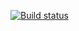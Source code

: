 [![Build status](https://ci.appveyor.com/api/projects/status/57y31nvf5u29ha5n/branch/main?svg=true)](https://ci.appveyor.com/project/Mariyam197/patterns/branch/main)
